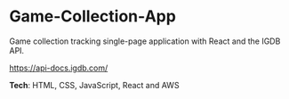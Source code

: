 # Game-Collection-App

Game collection tracking single-page application with React and the IGDB API.

https://api-docs.igdb.com/

**Tech**: HTML, CSS, JavaScript, React and AWS
